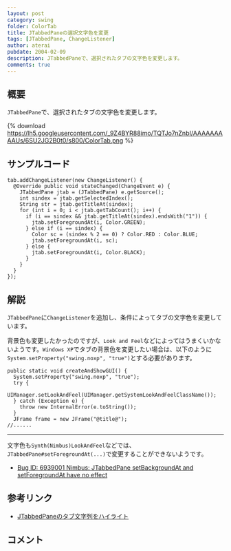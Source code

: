 ```yaml
---
layout: post
category: swing
folder: ColorTab
title: JTabbedPaneの選択文字色を変更
tags: [JTabbedPane, ChangeListener]
author: aterai
pubdate: 2004-02-09
description: JTabbedPaneで、選択されたタブの文字色を変更します。
comments: true
---
```

## 概要
`JTabbedPane`で、選択されたタブの文字色を変更します。

{% download https://lh5.googleusercontent.com/_9Z4BYR88imo/TQTJo7nZnbI/AAAAAAAAAUs/6SU2JG2B0t0/s800/ColorTab.png %}

## サンプルコード
<pre class="prettyprint"><code>tab.addChangeListener(new ChangeListener() {
  @Override public void stateChanged(ChangeEvent e) {
    JTabbedPane jtab = (JTabbedPane) e.getSource();
    int sindex = jtab.getSelectedIndex();
    String str = jtab.getTitleAt(sindex);
    for (int i = 0; i &lt; jtab.getTabCount(); i++) {
      if (i == sindex &amp;&amp; jtab.getTitleAt(sindex).endsWith("1")) {
        jtab.setForegroundAt(i, Color.GREEN);
      } else if (i == sindex) {
        Color sc = (sindex % 2 == 0) ? Color.RED : Color.BLUE;
        jtab.setForegroundAt(i, sc);
      } else {
        jtab.setForegroundAt(i, Color.BLACK);
      }
    }
  }
});
</code></pre>

## 解説
`JTabbedPane`に`ChangeListener`を追加し、条件によってタブの文字色を変更しています。

背景色も変更したかったのですが、`Look and Feel`などによってはうまくいかないようです。`Windows XP`でタブの背景色を変更したい場合は、以下のように`System.setProperty("swing.noxp", "true")`とする必要があります。

<pre class="prettyprint"><code>public static void createAndShowGUI() {
  System.setProperty("swing.noxp", "true");
  try {
    UIManager.setLookAndFeel(UIManager.getSystemLookAndFeelClassName());
  } catch (Exception e) {
    throw new InternalError(e.toString());
  }
  JFrame frame = new JFrame("@title@");
//......
</code></pre>

- - - -
文字色も`Synth(Nimbus)LookAndFeel`などでは、`JTabbedPane#setForegroundAt(...)`で変更することができないようです。

- [Bug ID: 6939001 Nimbus: JTabbedPane setBackgroundAt and setForegroundAt have no effect](http://bugs.java.com/bugdatabase/view_bug.do?bug_id=6939001)

<!-- dummy comment line for breaking list -->

## 参考リンク
- [JTabbedPaneのタブ文字列をハイライト](http://ateraimemo.com/Swing/TabTitleHighlight.html)

<!-- dummy comment line for breaking list -->

## コメント
